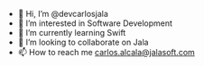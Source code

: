 - 👋 Hi, I’m @devcarlosjala
- 👀 I’m interested in Software Development
- 🌱 I’m currently learning Swift
- 💞️ I’m looking to collaborate on Jala
- 📫 How to reach me carlos.alcala@jalasoft.com

<!---
devcarlosjala/devcarlosjala is a ✨ special ✨ repository because its `README.md` (this file) appears on your GitHub profile.
You can click the Preview link to take a look at your changes.
--->

